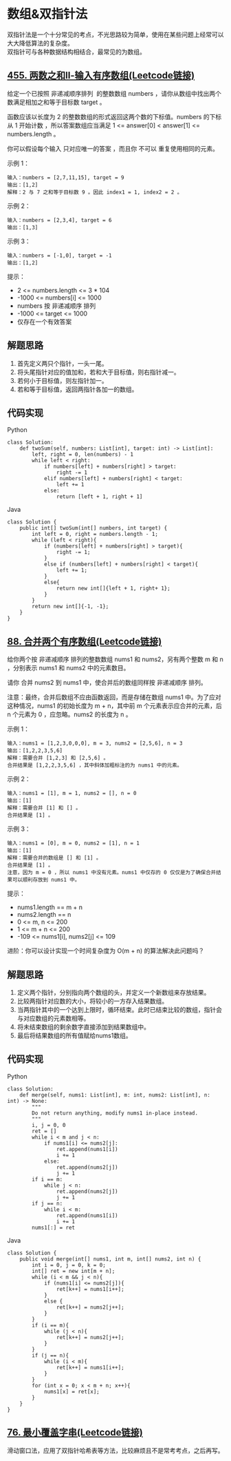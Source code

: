 # 数组&双指针法
双指针法是一个十分常见的考点，不光思路较为简单，使用在某些问题上经常可以大大降低算法的复杂度。  
双指针可与各种数据结构相结合，最常见的为数组。

## [455. 两数之和Ⅱ-输入有序数组(Leetcode链接)](https://leetcode-cn.com/problems/two-sum-ii-input-array-is-sorted/)  
给定一个已按照 非递减顺序排列  的整数数组 numbers ，请你从数组中找出两个数满足相加之和等于目标数 target 。  

函数应该以长度为 2 的整数数组的形式返回这两个数的下标值。numbers 的下标 从 1 开始计数 ，所以答案数组应当满足 1 <= answer[0] < answer[1] <= numbers.length 。  

你可以假设每个输入 只对应唯一的答案 ，而且你 不可以 重复使用相同的元素。  

示例 1：
```
输入：numbers = [2,7,11,15], target = 9  
输出：[1,2]  
解释：2 与 7 之和等于目标数 9 。因此 index1 = 1, index2 = 2 。  
```
示例 2：
```
输入：numbers = [2,3,4], target = 6  
输出：[1,3]  
```
示例 3：
```
输入：numbers = [-1,0], target = -1  
输出：[1,2]  
```
提示：

* 2 <= numbers.length <= 3 * 104
* -1000 <= numbers[i] <= 1000
* numbers 按 非递减顺序 排列
* -1000 <= target <= 1000
* 仅存在一个有效答案

## 解题思路
1. 首先定义两只个指针，一头一尾。
2. 将头尾指针对应的值加和，若和大于目标值，则右指针减一。
3. 若何小于目标值，则左指针加一。
4. 若和等于目标值，返回两指针各加一的数组。

## 代码实现
Python
```
class Solution:
    def twoSum(self, numbers: List[int], target: int) -> List[int]:
        left, right = 0, len(numbers) - 1
        while left < right:
            if numbers[left] + numbers[right] > target:
                right -= 1
            elif numbers[left] + numbers[right] < target:
                left += 1
            else:
                return [left + 1, right + 1]
```
Java
```
class Solution {
    public int[] twoSum(int[] numbers, int target) {
        int left = 0, right = numbers.length - 1;
        while (left < right){
            if (numbers[left] + numbers[right] > target){
                right -= 1;
            }
            else if (numbers[left] + numbers[right] < target){
                left += 1;
            }
            else{
                return new int[]{left + 1, right+ 1};
            }
        }
        return new int[]{-1, -1};
    }
}
```

## [88. 合并两个有序数组(Leetcode链接)](https://leetcode-cn.com/problems/merge-sorted-array/)
给你两个按 非递减顺序 排列的整数数组 nums1 和 nums2，另有两个整数 m 和 n ，分别表示 nums1 和 nums2 中的元素数目。  

请你 合并 nums2 到 nums1 中，使合并后的数组同样按 非递减顺序 排列。  

注意：最终，合并后数组不应由函数返回，而是存储在数组 nums1 中。为了应对这种情况，nums1 的初始长度为 m + n，其中前 m 个元素表示应合并的元素，后 n 个元素为 0 ，应忽略。nums2 的长度为 n 。  

示例 1：
```
输入：nums1 = [1,2,3,0,0,0], m = 3, nums2 = [2,5,6], n = 3  
输出：[1,2,2,3,5,6]  
解释：需要合并 [1,2,3] 和 [2,5,6] 。  
合并结果是 [1,2,2,3,5,6] ，其中斜体加粗标注的为 nums1 中的元素。  
```
示例 2：
```
输入：nums1 = [1], m = 1, nums2 = [], n = 0  
输出：[1]  
解释：需要合并 [1] 和 [] 。  
合并结果是 [1] 。  
```
示例 3：
```
输入：nums1 = [0], m = 0, nums2 = [1], n = 1  
输出：[1]  
解释：需要合并的数组是 [] 和 [1] 。  
合并结果是 [1] 。  
注意，因为 m = 0 ，所以 nums1 中没有元素。nums1 中仅存的 0 仅仅是为了确保合并结果可以顺利存放到 nums1 中。  
```
提示：

* nums1.length == m + n
* nums2.length == n
* 0 <= m, n <= 200
* 1 <= m + n <= 200
* -109 <= nums1[i], nums2[j] <= 109

进阶：你可以设计实现一个时间复杂度为 O(m + n) 的算法解决此问题吗？

## 解题思路
1. 定义两个指针，分别指向两个数组的头，并定义一个新数组来存放结果。
2. 比较两指针对应数的大小，将较小的一方存入结果数组。
3. 当两指针其中的一个达到上限时，循环结束。此时已结束比较的数组，指针会与对应数组的元素数相等。
4. 将未结束数组的剩余数字直接添加到结果数组中。
5. 最后将结果数组的所有值赋给nums1数组。

## 代码实现
Python
```
class Solution:
    def merge(self, nums1: List[int], m: int, nums2: List[int], n: int) -> None:
        """
        Do not return anything, modify nums1 in-place instead.
        """
        i, j = 0, 0 
        ret = []
        while i < m and j < n:
            if nums1[i] <= nums2[j]:
                ret.append(nums1[i])
                i += 1
            else:
                ret.append(nums2[j])
                j += 1
        if i == m:
            while j < n:
                ret.append(nums2[j])
                j += 1
        if j == n:
            while i < m:
                ret.append(nums1[i])
                i += 1
        nums1[:] = ret
```
Java
```
class Solution {
    public void merge(int[] nums1, int m, int[] nums2, int n) {
        int i = 0, j = 0, k = 0;
        int[] ret = new int[m + n];
        while (i < m && j < n){
            if (nums1[i] <= nums2[j]){
                ret[k++] = nums1[i++];
            }
            else {
                ret[k++] = nums2[j++];
            }
        }
        if (i == m){
            while (j < n){
                ret[k++] = nums2[j++];
            }
        }
        if (j == n){
            while (i < m){
                ret[k++] = nums1[i++];
            }
        }
        for (int x = 0; x < m + n; x++){
            nums1[x] = ret[x];
        }
    }
}
```

## [76. 最小覆盖字串(Leetcode链接)](https://leetcode-cn.com/problems/minimum-window-substring/)
滑动窗口法，应用了双指针哈希表等方法，比较麻烦且不是常考考点，之后再写。

